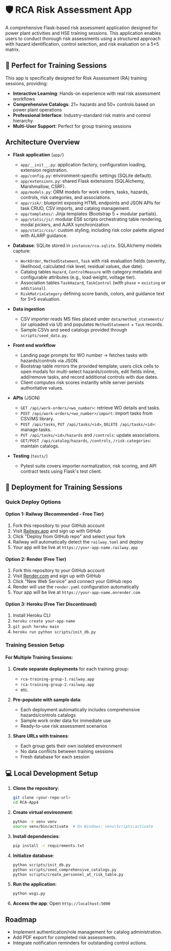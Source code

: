 # 🛡️ RCA Risk Assessment App

A comprehensive Flask-based risk assessment application designed for power plant activities and HSE training sessions. This application enables users to conduct thorough risk assessments using a structured approach with hazard identification, control selection, and risk evaluation on a 5×5 matrix.

## 🎯 Perfect for Training Sessions

This app is specifically designed for Risk Assessment (RA) training sessions, providing:
- **Interactive Learning**: Hands-on experience with real risk assessment workflows
- **Comprehensive Catalogs**: 21+ hazards and 50+ controls based on power plant operations
- **Professional Interface**: Industry-standard risk matrix and control hierarchy
- **Multi-User Support**: Perfect for group training sessions

## Architecture Overview

- **Flask application** (`app/`)
  - `app/__init__.py`: application factory, configuration loading, extension registration.
  - `app/config.py`: environment-specific settings (SQLite default).
  - `app/extensions.py`: shared Flask extensions (SQLAlchemy, Marshmallow, CSRF).
  - `app/models.py`: ORM models for work orders, tasks, hazards, controls, risk categories, and associations.
  - `app/risk/`: blueprint exposing HTML endpoints and JSON APIs for task CRUD, CSV imports, and catalog management.
  - `app/templates/`: Jinja templates (Bootstrap 5 + modular partials).
  - `app/static/js/`: modular ES6 scripts orchestrating table rendering, modal pickers, and AJAX synchronization.
  - `app/static/css/`: custom styling, including risk color palette aligned with ALARP guidance.

- **Database**: SQLite stored in `instance/rca.sqlite`. SQLAlchemy models capture:
  - `WorkOrder`, `MethodStatement`, `Task` with risk evaluation fields (severity, likelihood, calculated risk level, residual values, due date).
  - Catalog tables `Hazard`, `ControlMeasure` with category metadata and configurable attributes (e.g., load weight, voltage tier).
  - Association tables `TaskHazard`, `TaskControl` (with `phase` = `existing` or `additional`).
  - `RiskMatrixCategory` defining score bands, colors, and guidance text for 5×5 evaluation.

- **Data ingestion**
  - CSV importer reads MS files placed under `data/method_statements/` (or uploaded via UI) and populates `MethodStatement` + `Task` records.
  - Sample CSVs and seed catalogs provided through `scripts/seed_data.py`.

- **Front end workflow**
  - Landing page prompts for WO number -> fetches tasks with hazards/controls via JSON.
  - Bootstrap table mirrors the provided template; users click cells to open modals for multi-select hazards/controls, edit fields inline, add/remove tasks, and record additional controls with due dates.
  - Client computes risk scores instantly while server persists authoritative values.

- **APIs** (JSON)
  - `GET /api/work-orders/<wo_number>`: retrieve WO details and tasks.
  - `POST /api/work-orders/<wo_number>/import`: import tasks from CSV/MS library.
  - `POST /api/tasks`, `PUT /api/tasks/<id>`, `DELETE /api/tasks/<id>`: manage tasks.
  - `PUT /api/tasks/<id>/hazards` and `/controls`: update associations.
  - `GET/POST /api/catalog/hazards`, `/controls`, `/risk-categories`: maintain catalogs.

- **Testing** (`tests/`)
  - Pytest suite covers importer normalization, risk scoring, and API contract tests using Flask's test client.

## 🚀 Deployment for Training Sessions

### Quick Deploy Options

#### Option 1: Railway (Recommended - Free Tier)
1. Fork this repository to your GitHub account
2. Visit [Railway.app](https://railway.app) and sign up with GitHub
3. Click "Deploy from GitHub repo" and select your fork
4. Railway will automatically detect the `railway.toml` and deploy
5. Your app will be live at `https://your-app-name.railway.app`

#### Option 2: Render (Free Tier)
1. Fork this repository to your GitHub account
2. Visit [Render.com](https://render.com) and sign up with GitHub
3. Click "New Web Service" and connect your GitHub repo
4. Render will use the `render.yaml` configuration automatically
5. Your app will be live at `https://your-app-name.onrender.com`

#### Option 3: Heroku (Free Tier Discontinued)
1. Install Heroku CLI
2. `heroku create your-app-name`
3. `git push heroku main`
4. `heroku run python scripts/init_db.py`

### Training Session Setup

#### For Multiple Training Sessions:
1. **Create separate deployments** for each training group:
   - `rca-training-group-1.railway.app`
   - `rca-training-group-2.railway.app`
   - etc.

2. **Pre-populate with sample data**:
   - Each deployment automatically includes comprehensive hazards/controls catalogs
   - Sample work order data for immediate use
   - Ready-to-use risk assessment scenarios

3. **Share URLs with trainees**:
   - Each group gets their own isolated environment
   - No data conflicts between training sessions
   - Fresh database for each session

## 💻 Local Development Setup

1. **Clone the repository**:
   ```bash
   git clone <your-repo-url>
   cd RCA-App4
   ```

2. **Create virtual environment**:
   ```bash
   python -m venv venv
   source venv/bin/activate  # On Windows: venv\Scripts\activate
   ```

3. **Install dependencies**:
   ```bash
   pip install -r requirements.txt
   ```

4. **Initialize database**:
   ```bash
   python scripts/init_db.py
   python scripts/seed_comprehensive_catalogs.py
   python scripts/create_personnel_at_risk_table.py
   ```

5. **Run the application**:
   ```bash
   python wsgi.py
   ```
   
6. **Access the app**: Open `http://localhost:5000`

## Roadmap

- Implement authentication/role management for catalog administration.
- Add PDF export for completed risk assessments.
- Integrate notification reminders for outstanding control actions.

